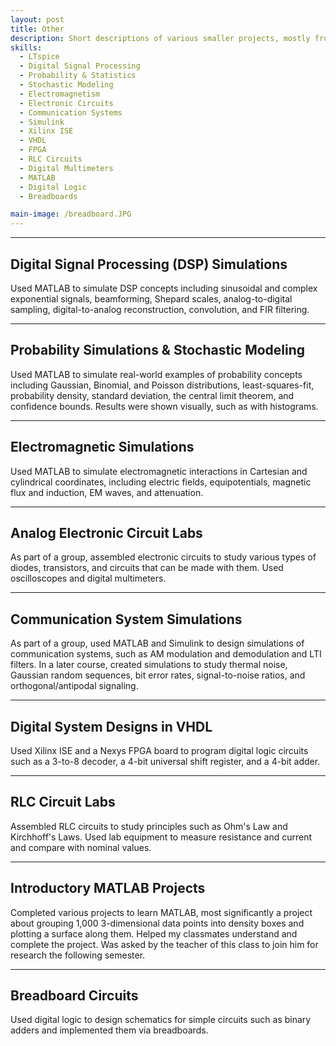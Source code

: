 ```yaml
---
layout: post
title: Other
description: Short descriptions of various smaller projects, mostly from school courses. Roughly in reverse chronological order. More information about any projects available upon request.
skills:
  - LTspice
  - Digital Signal Processing
  - Probability & Statistics
  - Stochastic Modeling
  - Electromagnetism
  - Electronic Circuits
  - Communication Systems
  - Simulink
  - Xilinx ISE
  - VHDL
  - FPGA
  - RLC Circuits
  - Digital Multimeters
  - MATLAB
  - Digital Logic
  - Breadboards

main-image: /breadboard.JPG
---
```


---

## Digital Signal Processing (DSP) Simulations


Used MATLAB to simulate DSP concepts including sinusoidal and complex exponential signals, beamforming, Shepard scales, analog-to-digital sampling, digital-to-analog reconstruction, convolution, and FIR filtering.

---

## Probability Simulations & Stochastic Modeling


Used MATLAB to simulate real-world examples of probability concepts including Gaussian, Binomial, and Poisson distributions, least-squares-fit, probability density, standard deviation, the central limit theorem, and confidence bounds. Results were shown visually, such as with histograms.

---

## Electromagnetic Simulations


Used MATLAB to simulate electromagnetic interactions in Cartesian and cylindrical coordinates, including electric fields, equipotentials, magnetic flux and induction, EM waves, and attenuation.

---

## Analog Electronic Circuit Labs


As part of a group, assembled electronic circuits to study various types of diodes, transistors, and circuits that can be made with them. Used oscilloscopes and digital multimeters.

---

## Communication System Simulations


As part of a group, used MATLAB and Simulink to design simulations of communication systems, such as AM modulation and demodulation and LTI filters. In a later course, created simulations to study thermal noise, Gaussian random sequences, bit error rates, signal-to-noise ratios, and orthogonal/antipodal signaling.

---

## Digital System Designs in VHDL


Used Xilinx ISE and a Nexys FPGA board to program digital logic circuits such as a 3-to-8 decoder, a 4-bit universal shift register, and a 4-bit adder.

---

## RLC Circuit Labs


Assembled RLC circuits to study principles such as Ohm's Law and Kirchhoff's Laws. Used lab equipment to measure resistance and current and compare with nominal values.

---

## Introductory MATLAB Projects


Completed various projects to learn MATLAB, most significantly a project about grouping 1,000 3-dimensional data points into density boxes and plotting a surface along them. Helped my classmates understand and complete the project. Was asked by the teacher of this class to join him for research the following semester.

---

## Breadboard Circuits


Used digital logic to design schematics for simple circuits such as binary adders and implemented them via breadboards.
